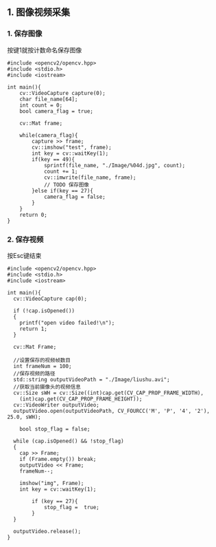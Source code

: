 ## 1. 图像视频采集
### 1. 保存图像
按键1就按计数命名保存图像

    #include <opencv2/opencv.hpp>
    #include <stdio.h>
    #include <iostream>

    int main(){
        cv::VideoCapture capture(0);
        char file_name[64];
        int count = 0;
        bool camera_flag = true;

        cv::Mat frame;

        while(camera_flag){
            capture >> frame;
            cv::imshow("test", frame);
            int key = cv::waitKey(1);
            if(key == 49){
                sprintf(file_name, "./Image/%04d.jpg", count);
                count += 1;
                cv::imwrite(file_name, frame);
                // TODO 保存图像
            }else if(key == 27){
                camera_flag = false;
            }
        }
        return 0;
    }

### 2. 保存视频
按Esc键结束

    #include <opencv2/opencv.hpp>
    #include <stdio.h>
    #include <iostream>

    int main(){
      cv::VideoCapture cap(0);

      if (!cap.isOpened())
      {
        printf("open video failed!\n");
        return 1;
      }

      cv::Mat Frame;

      //设置保存的视频帧数目
      int frameNum = 100;
      //保存视频的路径
      std::string outputVideoPath = "./Image/liushu.avi";
      //获取当前摄像头的视频信息
      cv::Size sWH = cv::Size((int)cap.get(CV_CAP_PROP_FRAME_WIDTH),
        (int)cap.get(CV_CAP_PROP_FRAME_HEIGHT));
      cv::VideoWriter outputVideo;
      outputVideo.open(outputVideoPath, CV_FOURCC('M', 'P', '4', '2'), 25.0, sWH);

        bool stop_flag = false;

      while (cap.isOpened() && !stop_flag)
      {
        cap >> Frame;
        if (Frame.empty()) break;
        outputVideo << Frame;
        frameNum--;

        imshow("img", Frame);
        int key = cv::waitKey(1);

            if (key == 27){
                stop_flag =  true;
            }
      }

      outputVideo.release();
    }
